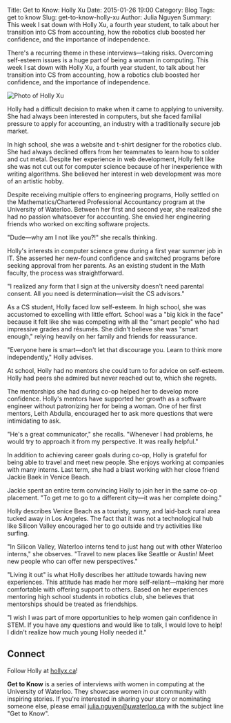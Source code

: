 Title: Get to Know: Holly Xu
Date: 2015-01-26 19:00
Category: Blog
Tags: get to know
Slug: get-to-know-holly-xu
Author: Julia Nguyen
Summary: This week I sat down with Holly Xu, a fourth year student, to talk about her transition into CS from accounting, how the robotics club boosted her confidence, and the importance of independence.

There's a recurring theme in these interviews&mdash;taking risks. Overcoming
self-esteem issues is a huge part of being a woman in computing. This week I
sat down with Holly Xu, a fourth year student, to talk about her transition
into CS from accounting, how a robotics club boosted her confidence, and the
importance of independence.

![Photo of Holly Xu](/images/holly_xu.png "Holly Xu")

Holly had a difficult decision to make when it came to applying to university.
She had always been interested in computers, but she faced familial pressure to
apply for accounting, an industry with a traditionally secure job market.

In high school, she was a website and t-shirt designer for the robotics club.
She had always declined offers from her teammates to learn how to solder and
cut metal. Despite her experience in web development, Holly felt like she was
not cut out for computer science because of her inexperience with writing
algorithms. She believed her interest in web development was more of an
artistic hobby.

Despite receiving multiple offers to engineering programs, Holly settled on the
Mathematics/Chartered Professional Accountancy program at the University of
Waterloo. Between her first and second year, she realized she had no passion
whatsoever for accounting. She envied her engineering friends who worked on
exciting software projects.

"Dude&mdash;why am I not like you?!" she recalls thinking.

Holly's interests in computer science grew during a first year summer job in
IT. She asserted her new-found confidence and switched programs before seeking
approval from her parents. As an existing student in the Math faculty, the
process was straightforward.

"I realized any form that I sign at the university doesn't need parental
consent. All you need is determination&mdash;visit the CS advisors."

As a CS student, Holly faced low self-esteem. In high school, she was
accustomed to excelling with little effort. School was a "big kick in the face"
because it felt like she was competing with all the "smart people" who had
impressive grades and r&eacute;sum&eacute;s. She didn't believe she was "smart
enough," relying heavily on her family and friends for reassurance.

"Everyone here is smart&mdash;don't let that discourage you. Learn to think
more independently," Holly advises.

At school, Holly had no mentors she could turn to for advice on self-esteem.
Holly had peers she admired but never reached out to, which she regrets.

The mentorships she had during co-op helped her to develop more confidence.
Holly's mentors have supported her growth as a software engineer without
patronizing her for being a woman. One of her first mentors, Leith Abdulla,
encouraged her to ask more questions that were intimidating to ask.

"He's a great communicator," she recalls. "Whenever I had problems, he would
try to approach it from my perspective. It was really helpful."

In addition to achieving career goals during co-op, Holly is grateful for being
able to travel and meet new people. She enjoys working at companies with many
interns. Last term, she had a blast working with her close friend Jackie Baek
in Venice Beach.

Jackie spent an entire term convincing Holly to join her in the same co-op
placement. "To get me to go to a different city&mdash;it was her complete
doing."

Holly describes Venice Beach as a touristy, sunny, and laid-back rural area
tucked away in Los Angeles. The fact that it was not a technological hub like
Silicon Valley encouraged her to go outside and try activities like surfing.

"In Silicon Valley, Waterloo interns tend to just hang out with other Waterloo
interns," she observes. "Travel to new places like Seattle or Austin! Meet new
people who can offer new perspectives."

"Living it out" is what Holly describes her attitude towards having new
experiences. This attitude has made her more self-reliant&mdash;making her
more comfortable with offering support to others. Based on her experiences
mentoring high school students in robotics club, she believes that mentorships
should be treated as friendships.

"I wish I was part of more opportunities to help women gain confidence in STEM.
If you have any questions and would like to talk, I would love to help! I
didn't realize how much young Holly needed it."

## Connect ##

Follow Holly at [hollyx.ca](http://hollyx.ca)!

**Get to Know** is a series of interviews with women in computing at the
University of Waterloo. They showcase women in our community with inspiring
stories. If you're interested in sharing your story or nominating someone else,
please email <julia.nguyen@uwaterloo.ca> with the subject line "Get to Know".
